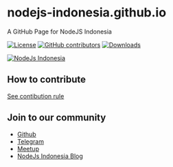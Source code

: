 # nodejs-indonesia.github.io
A GitHub Page for NodeJS Indonesia


[![License](https://img.shields.io/github/license/nodejs-indonesia/nodejs-indonesia.github.io.svg)](https://github.com/nodejs-indonesia/nodejs-indonesia.github.io)
[![GitHub contributors](https://img.shields.io/github/contributors/nodejs-indonesia/nodejs-indonesia.github.io.svg)](https://github.com/nodejs-indonesia/nodejs-indonesia.github.io/network/members)
[![Downloads](https://img.shields.io/github/downloads/nodejs-indonesia/nodejs-indonesia.github.io/total.svg)](https://github.com/nodejs-indonesia/nodejs-indonesia.github.io/archive/master.zip)


[![NodeJs Indonesia](https://raw.githubusercontent.com/nodejs-indonesia/nodejs-indonesia.github.io/master/nodejs-indonesia.jpg)](https://nodejs-indonesia.github.io/)


## How to contribute
[See contibution rule](https://github.com/nodejs-indonesia/nodejs-indonesia.github.io/blob/master/CONTRIBUTE)

## Join to our community
+ [Github](https://github.com/nodejs-indonesia)
+ [Telegram](https://t.me/nodejs_jakarta)
+ [Meetup](https://www.meetup.com/Node-js-Workshop/)
+ [NodeJs Indonesia Blog](https://nodejs-indonesia.github.io/blogs/)
